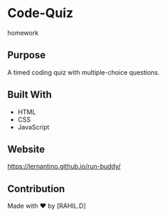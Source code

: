 # Code-Quiz
homework

## Purpose
A timed coding quiz with multiple-choice questions.  

## Built With
* HTML
* CSS
* JavaScript
## Website
https://lernantino.github.io/run-buddy/

## Contribution
Made with ❤️ by [RAHIL.D]

